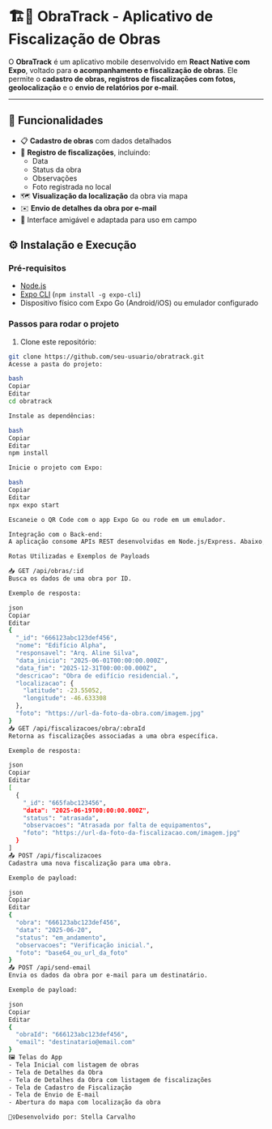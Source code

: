 # 🏗️📱 ObraTrack - Aplicativo de Fiscalização de Obras

O **ObraTrack** é um aplicativo mobile desenvolvido em **React Native com Expo**, voltado para **o acompanhamento e fiscalização de obras**. Ele permite o **cadastro de obras, registros de fiscalizações com fotos, geolocalização** e o **envio de relatórios por e-mail**.

---

## 🚀 Funcionalidades

- 📋 **Cadastro de obras** com dados detalhados
- 📸 **Registro de fiscalizações**, incluindo:
  - Data
  - Status da obra
  - Observações
  - Foto registrada no local
- 🗺️ **Visualização da localização** da obra via mapa
- ✉️ **Envio de detalhes da obra por e-mail**
- 📱 Interface amigável e adaptada para uso em campo


## ⚙️ Instalação e Execução

### Pré-requisitos

- [Node.js](https://nodejs.org/)
- [Expo CLI](https://docs.expo.dev/get-started/installation/) (`npm install -g expo-cli`)
- Dispositivo físico com Expo Go (Android/iOS) ou emulador configurado

### Passos para rodar o projeto

1. Clone este repositório:

```bash
git clone https://github.com/seu-usuario/obratrack.git
Acesse a pasta do projeto:

bash
Copiar
Editar
cd obratrack

Instale as dependências:

bash
Copiar
Editar
npm install

Inicie o projeto com Expo:

bash
Copiar
Editar
npx expo start

Escaneie o QR Code com o app Expo Go ou rode em um emulador.

Integração com o Back-end:
A aplicação consome APIs REST desenvolvidas em Node.js/Express. Abaixo, estão as rotas utilizadas.

Rotas Utilizadas e Exemplos de Payloads

📥 GET /api/obras/:id
Busca os dados de uma obra por ID.

Exemplo de resposta:

json
Copiar
Editar
{
  "_id": "666123abc123def456",
  "nome": "Edifício Alpha",
  "responsavel": "Arq. Aline Silva",
  "data_inicio": "2025-06-01T00:00:00.000Z",
  "data_fim": "2025-12-31T00:00:00.000Z",
  "descricao": "Obra de edifício residencial.",
  "localizacao": {
    "latitude": -23.55052,
    "longitude": -46.633308
  },
  "foto": "https://url-da-foto-da-obra.com/imagem.jpg"
}
📥 GET /api/fiscalizacoes/obra/:obraId
Retorna as fiscalizações associadas a uma obra específica.

Exemplo de resposta:

json
Copiar
Editar
[
  {
    "_id": "665fabc123456",
    "data": "2025-06-19T00:00:00.000Z",
    "status": "atrasada",
    "observacoes": "Atrasada por falta de equipamentos",
    "foto": "https://url-da-foto-da-fiscalizacao.com/imagem.jpg"
  }
]
📤 POST /api/fiscalizacoes
Cadastra uma nova fiscalização para uma obra.

Exemplo de payload:

json
Copiar
Editar
{
  "obra": "666123abc123def456",
  "data": "2025-06-20",
  "status": "em_andamento",
  "observacoes": "Verificação inicial.",
  "foto": "base64_ou_url_da_foto"
}
📤 POST /api/send-email
Envia os dados da obra por e-mail para um destinatário.

Exemplo de payload:

json
Copiar
Editar
{
  "obraId": "666123abc123def456",
  "email": "destinatario@email.com"
}
🖼️ Telas do App
- Tela Inicial com listagem de obras
- Tela de Detalhes da Obra
- Tela de Detalhes da Obra com listagem de fiscalizações
- Tela de Cadastro de Fiscalização
- Tela de Envio de E-mail
- Abertura do mapa com localização da obra

👷‍♀️Desenvolvido por: Stella Carvalho
